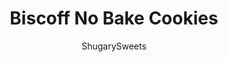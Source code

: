 ---
layout: ../../layouts/MarkdownPostLayout.astro
title: Biscoff No Bake Cookies
author: ShugarySweets
pubDate: 2019-01-15
description: "Biscoff Cookies without turning on the oven! These no bake cookies made with creamy biscoff spread are a must try."
image_url: https://www.shugarysweets.com/wp-content/uploads/2011/11/no-bake-biscoff-cookies.jpg
tags: ["Cookies","American"]
calories: 102
protein: 1
carbohydrates: 15
fats: 4
fiber: 0
ingredients: ["2 cups granulated sugar","1/2 cup milk (skim up to 2% works best)","1/2 cup unsalted butter","1 tsp vanilla extract","pinch of salt","1/2 cup Biscoff spread","2 1/2 cups quick cook oatmeal"]
serves: 3
time: "10 minutes"
prepTime: "5 minutes"
instructions: ["In large saucepan, mix butter, sugar and milk on medium high heat. Bring to a boil, and boil for one minute (don't skip this step)! Remove from heat.","Stir in the Biscoff spread, vanilla and salt until thoroughly combined. Fold in oatmeal. If too runny, add in additional 1/4 cup oats.","Scoop cookie dough onto parchment paper in 1-2 Tbsp scoops. Allow to set (about one hour). Remove and store in air tight container. Yum."]
nutrition: ["102 calories","15 grams carbohydrates","7 milligrams cholesterol","4 grams fat","0 grams fiber","1 grams protein","2 grams saturated fat","35 grams sodium","12 grams sugar","0 grams trans fat","2 grams unsaturated fat"]
---